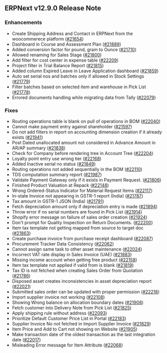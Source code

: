 ## ERPNext v12.9.0 Release Note

### Enhancements

- Create Shipping Address and Contact in ERPNext from the woocommerece platform ([#21654](https://github.com/frappe/erpnext/pull/21654))
- Dashboard in Course and Assessment Plan ([#21889](https://github.com/frappe/erpnext/pull/21889))
- Added conversion factor for pound, gram to Ounce ([#21710](https://github.com/frappe/erpnext/pull/21710))
- Allowed renaming for Sales Stage ([#21800](https://github.com/frappe/erpnext/pull/21800))
- Add filter for cost center in expense table ([#22209](https://github.com/frappe/erpnext/pull/22209))
- Project filter in Trial Balance Report ([#21815](https://github.com/frappe/erpnext/pull/21815))
- Added column Expired Leave in Leave Application dashboard ([#21859](https://github.com/frappe/erpnext/pull/21859))
- Auto set serial nos and batches only if allowed in Stock Settings ([#21779](https://github.com/frappe/erpnext/pull/21779))
- Filter batches based on selected item and warehouse in Pick List ([#21778](https://github.com/frappe/erpnext/pull/21778))
- Errored documents handling while migrating data from Tally ([#22079](https://github.com/frappe/erpnext/pull/22079))

### Fixes

- Routing operations table is blank on pull of operations in BOM ([#22040](https://github.com/frappe/erpnext/pull/22040))
- Cannot make payment entry against shareholder ([#21597](https://github.com/frappe/erpnext/pull/21597))
- Do not add filters in report on accounting dimension creation if it already exists ([#21941](https://github.com/frappe/erpnext/pull/21941))
- Post Dated unallocated amount not considered in Advance Amount in AR/AP summary ([#21838](https://github.com/frappe/erpnext/pull/21838))
- Check for Company before rendering tree in Account Tree ([#22204](https://github.com/frappe/erpnext/pull/22204))
- Loyalty point entry use wrong tier ([#22168](https://github.com/frappe/erpnext/pull/22168))
- Added Inactive serial no status ([#21849](https://github.com/frappe/erpnext/pull/21849))
- Routing operations not added sequentially in the BOM ([#22110](https://github.com/frappe/erpnext/pull/22110))
- TDS computation summary report ([#21987](https://github.com/frappe/erpnext/pull/21987))
- Validate Payment Gateway only if it exists in Payment Request. ([#21806](https://github.com/frappe/erpnext/pull/21806))
- Finished Product Valuation at Repack ([#22148](https://github.com/frappe/erpnext/pull/22148))
- Wrong Ordered-Status Indicator for Material Request Items ([#22117](https://github.com/frappe/erpnext/pull/22117))
- In-state Invoice not appearing in GSTR-1 report (India) ([#21787](https://github.com/frappe/erpnext/pull/21787))
- Tax amount in GSTR-1 JSON (India) ([#21791](https://github.com/frappe/erpnext/pull/21791))
- Fetch depreciation amount only if depreciation entry is made ([#21894](https://github.com/frappe/erpnext/pull/21894))
- Throw error if no serial numbers are found in Pick List ([#21914](https://github.com/frappe/erpnext/pull/21914))
- Shopify error message on failure of sales order creation ([#21924](https://github.com/frappe/erpnext/pull/21924))
- Don't prompt for Quality Inspection on Return Documents. ([#22200](https://github.com/frappe/erpnext/pull/22200))
- Item tax template not getting mapped from source to target doc ([#21863](https://github.com/frappe/erpnext/pull/21863))
- Create purchase invoice from purchase receipt dashboard ([#22087](https://github.com/frappe/erpnext/pull/22087))
- Procurement Tracker Data Consistency ([#22062](https://github.com/frappe/erpnext/pull/22062))
- Cannot assign same task to other asset maintenance ([#22024](https://github.com/frappe/erpnext/pull/22024))
- Incorrect VAT rate display in Sales Invoice (UAE) ([#21883](https://github.com/frappe/erpnext/pull/21883))
- Missing income account when getting free product ([#22158](https://github.com/frappe/erpnext/pull/22158))
- Item tax template not applied if valid from is blank ([#21819](https://github.com/frappe/erpnext/pull/21819))
- Tax ID is not fetched when creating Sales Order from Quotation ([#21786](https://github.com/frappe/erpnext/pull/21786))
- Disposed asset creates inconsistencies in asset depreciation report ([#22021](https://github.com/frappe/erpnext/pull/22021))
- Submitted sales order can be updated with proper permission ([#22218](https://github.com/frappe/erpnext/pull/22218))
- Import supplier invoice not working ([#22108](https://github.com/frappe/erpnext/pull/22108))
- Showing Wrong balance on allocation boundary dates ([#21908](https://github.com/frappe/erpnext/pull/21908))
- Fetch customer into Delivery Note from Pick List ([#21825](https://github.com/frappe/erpnext/pull/21825))
- Apply shipping rule without address ([#22093](https://github.com/frappe/erpnext/pull/22093))
- Prioritize Default Customer Price List in Portal ([#22183](https://github.com/frappe/erpnext/pull/22183))
- Supplier Invoice No not fetched in Import Supplier Invoice ([#21829](https://github.com/frappe/erpnext/pull/21829))
- Item Price and Add to Cart not showing on Website ([#21905](https://github.com/frappe/erpnext/pull/21905))
- Make transaction date of the oldest transaction as the last integration date ([#22017](https://github.com/frappe/erpnext/pull/22017))
- Misleading Error message for Item Attribute ([#22068](https://github.com/frappe/erpnext/pull/22068))